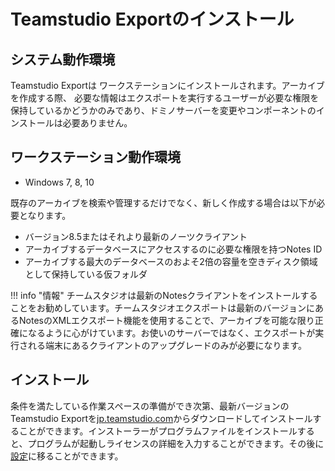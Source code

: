 # Teamstudio Exportのインストール

## システム動作環境
Teamstudio Exportは ワークステーションにインストールされます。アーカイブを作成する際、 必要な情報はエクスポートを実行するユーザーが必要な権限を保持しているかどうかのみであり、ドミノサーバーを変更やコンポーネントのインストールは必要ありません。

## ワークステーション動作環境
* Windows 7, 8, 10

既存のアーカイブを検索や管理するだけでなく、新しく作成する場合は以下が必要となります。

* バージョン8.5またはそれより最新のノーツクライアント
* アーカイブするデータベースにアクセスするのに必要な権限を持つNotes ID
* アーカイブする最大のデータベースのおよそ2倍の容量を空きディスク領域として保持している仮フォルダ

!!! info "情報"
     チームスタジオは最新のNotesクライアントをインストールすることをお勧めしています。チームスタジオエクスポートは最新のバージョンにあるNotesのXMLエクスポート機能を使用することで、アーカイブを可能な限り正確になるように心がけています。お使いのサーバーではなく、エクスポートが実行される端末にあるクライアントのアップグレードのみが必要になります。

## インストール 
条件を満たしている作業スペースの準備ができ次第、最新バージョンのTeamstudio Exportを[jp.teamstudio.com](https://jp.teamstudio.com/downloads)からダウンロードしてインストールすることができます。インストーラーがプログラムファイルをインストールすると、プログラムが起動しライセンスの詳細を入力することができます。その後に[設定](configuration.md)に移ることができます。

